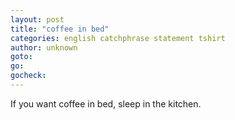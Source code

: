 ```yaml
---
layout: post
title: "coffee in bed"
categories: english catchphrase statement tshirt
author: unknown
goto:
go:
gocheck:
---
```

If you want coffee in bed, sleep in the kitchen.
